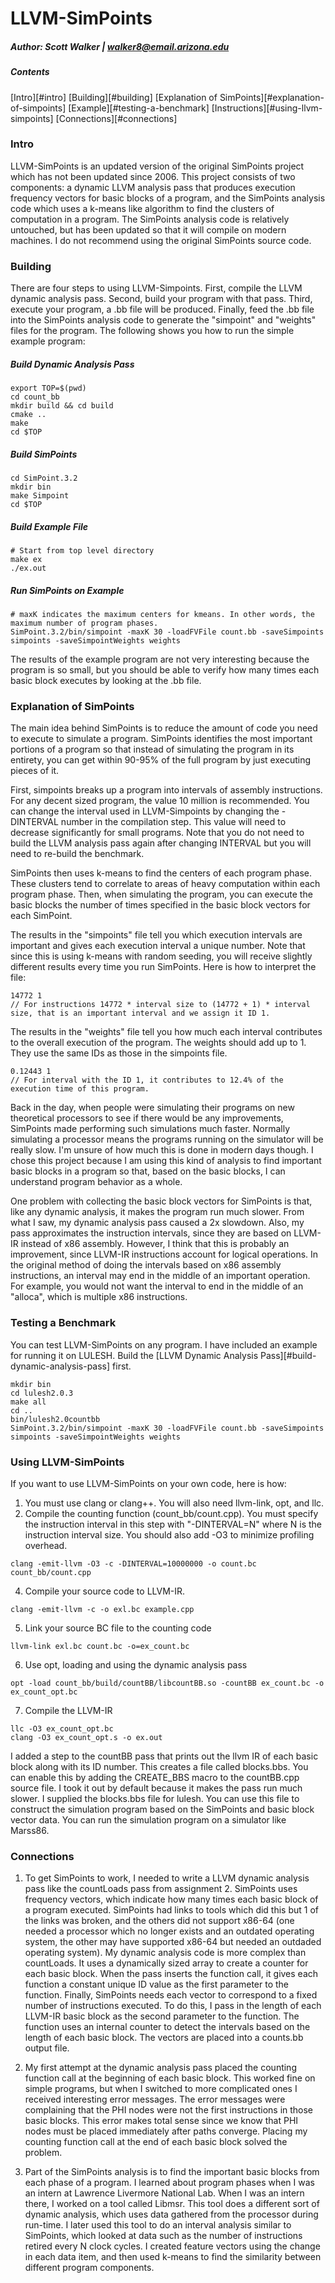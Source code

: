 # LLVM-SimPoints
##### Author: Scott Walker | walker8@email.arizona.edu
##### Contents
[Intro][#intro]
[Building][#building]
[Explanation of SimPoints][#explanation-of-simpoints]
[Example][#testing-a-benchmark]
[Instructions][#using-llvm-simpoints]
[Connections][#connections]
### Intro
LLVM-SimPoints is an updated version of the original SimPoints project which has not been updated since 2006. This project consists of two components: a dynamic LLVM analysis pass that produces execution frequency vectors for basic blocks of a program, and the SimPoints analysis code which uses a k-means like algorithm to find the clusters of computation in a program. The SimPoints analysis code is relatively untouched, but has been updated so that it will compile on modern machines. I do not recommend using the original SimPoints source code.

### Building
There are four steps to using LLVM-Simpoints. First, compile the LLVM dynamic analysis pass. Second, build your program with that pass. Third, execute your program, a .bb file will be produced. Finally, feed the .bb file into the SimPoints analysis code to generate the "simpoint" and "weights" files for the program. The following shows you how to run the simple example program:

##### Build Dynamic Analysis Pass
```
export TOP=$(pwd)
cd count_bb
mkdir build && cd build
cmake ..
make
cd $TOP
```

##### Build  SimPoints
```
cd SimPoint.3.2
mkdir bin
make Simpoint
cd $TOP
```

##### Build Example File
```
# Start from top level directory
make ex
./ex.out
```

##### Run SimPoints on Example
```
# maxK indicates the maximum centers for kmeans. In other words, the maximum number of program phases.
SimPoint.3.2/bin/simpoint -maxK 30 -loadFVFile count.bb -saveSimpoints simpoints -saveSimpointWeights weights
```

The results of the example program are not very interesting because the program is so small, but you should be able to verify how many times each basic block executes by looking at the .bb file.

### Explanation of SimPoints
The main idea behind SimPoints is to reduce the amount of code you need to execute to simulate a program. SimPoints identifies the most important portions of a program so that instead of simulating the program in its entirety, you can get within 90-95% of the full program by just executing pieces of it. 

First, simpoints breaks up a program into intervals of assembly instructions. For any decent sized program, the value 10 million is recommended. You can change the interval used in LLVM-Simpoints by changing the -DINTERVAL number in the compilation step. This value will need to decrease significantly for small programs. Note that you do not need to build the LLVM analysis pass again after changing INTERVAL but you will need to re-build the benchmark. 

SimPoints then uses k-means to find the centers of each program phase. These clusters tend to correlate to areas of heavy computation within each program phase. Then, when simulating the program, you can execute the basic blocks the number of times specified in the basic block vectors for each SimPoint.

The results in the "simpoints" file tell you which execution intervals are important and gives each execution interval a unique number. Note that since this is using k-means with random seeding, you will receive slightly different results every time you run SimPoints. Here is how to interpret the file:
```
14772 1
// For instructions 14772 * interval size to (14772 + 1) * interval size, that is an important interval and we assign it ID 1.
```

The results in the "weights" file tell you how much each interval contributes to the overall execution of the program. The weights should add up to 1. They use the same IDs as those in the simpoints file.
```
0.12443 1
// For interval with the ID 1, it contributes to 12.4% of the execution time of this program.
```

Back in the day, when people were simulating their programs on new theoretical processors to see if there would be any improvements, SimPoints made performing such simulations much faster. Normally simulating a processor means the programs running on the simulator will be really slow. I'm unsure of how much this is done in modern days though. I chose this project because I am using this kind of analysis to find important basic blocks in a program so that, based on the basic blocks, I can understand program behavior as a whole. 

One problem with collecting the basic block vectors for SimPoints is that, like any dynamic analysis, it makes the program run much slower. From what I saw, my dynamic analysis pass caused a 2x slowdown. Also, my pass approximates the instruction intervals, since they are based on LLVM-IR instead of x86 assembly. However, I think that this is probably an improvement, since LLVM-IR instructions account for logical operations. In the original method of doing the intervals based on x86 assembly instructions, an interval may end in the middle of an important operation. For example, you would not want the interval to end in the middle of an "alloca", which is multiple x86 instructions.

### Testing a Benchmark
You can test LLVM-SimPoints on any program. I have included an example for running it on LULESH. Build the [LLVM Dynamic Analysis Pass][#build-dynamic-analysis-pass] first.
```
mkdir bin
cd lulesh2.0.3
make all
cd ..
bin/lulesh2.0countbb
SimPoint.3.2/bin/simpoint -maxK 30 -loadFVFile count.bb -saveSimpoints simpoints -saveSimpointWeights weights
```
### Using LLVM-SimPoints
If you want to use LLVM-SimPoints on your own code, here is how:

1. You must use clang or clang++. You will also need llvm-link, opt, and llc.
2. Compile the counting function (count_bb/count.cpp). You must specify the instruction interval in this step with "-DINTERVAL=N" where N is the instruction interval size. You should also add -O3 to minimize profiling overhead.
```
clang -emit-llvm -O3 -c -DINTERVAL=10000000 -o count.bc count_bb/count.cpp

```
4. Compile your source code to LLVM-IR. 
```
clang -emit-llvm -c -o exl.bc example.cpp
```
5. Link your source BC file to the counting code
```
llvm-link exl.bc count.bc -o=ex_count.bc
```
6. Use opt, loading and using the dynamic analysis pass
```
opt -load count_bb/build/countBB/libcountBB.so -countBB ex_count.bc -o ex_count_opt.bc
```
7. Compile the LLVM-IR
```
llc -O3 ex_count_opt.bc 
clang -O3 ex_count_opt.s -o ex.out
```

I added a step to the countBB pass that prints out the llvm IR of each basic block along with its ID number. This creates a file called blocks.bbs. You can enable this by adding the CREATE_BBS macro to the countBB.cpp source file. I took it out by default because it makes the pass run much slower. I supplied the blocks.bbs file for lulesh. You can use this file to construct the simulation program based on the SimPoints and basic block vector data. You can run the simulation program on a simulator like Marss86.


### Connections
1. To get SimPoints to work, I needed to write a LLVM dynamic analysis pass like the countLoads pass from assignment 2. SimPoints uses frequency vectors, which indicate how many times each basic block of a program executed. SimPoints had links to tools which did this but 1 of the links was broken, and the others did not support x86-64 (one needed a processor which no longer exists and an outdated operating system, the other may have supported x86-64 but needed an outdaded operating system). My dynamic analysis code is more complex than countLoads. It uses a dynamically sized array to create a counter for each basic block. When the pass inserts the function call, it gives each function a constant unique ID value as the first parameter to the function. Finally, SimPoints needs each vector to correspond to a fixed number of instructions executed. To do this, I pass in the length of each LLVM-IR basic block as the second parameter to the function. The function uses an internal counter to detect the intervals based on the length of each basic block. The vectors are placed into a counts.bb output file.

2. My first attempt at the dynamic analysis pass placed the counting function call at the beginning of each basic block. This worked fine on simple programs, but when I switched to more complicated ones I received interesting error messages. The error messages were complaining that the PHI nodes were not the first instructions in those basic blocks. This error makes total sense since we know that PHI nodes must be placed immediately after paths converge. Placing my counting function call at the end of each basic block solved the problem.

3. Part of the SimPoints analysis is to find the important basic blocks from each phase of a program. I learned about program phases when I was an intern at Lawrence Livermore National Lab. When I was an intern there, I worked on a tool called Libmsr. This tool does a different sort of dynamic analysis, which uses data gathered from the processor during run-time. I later used this tool to do an interval analysis similar to SimPoints, which looked at data such as the number of instructions retired every N clock cycles. I created feature vectors using the change in each data item, and then used k-means to find the similarity between different program components.
